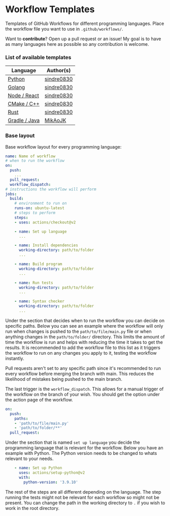 # Workflow Templates
Templates of GitHub Workflows for different programming languages. Place the workflow file you want to use in ```.github/workflows/```.

Want to **contribute**? Open up a pull request or an issue! My goal is to have as many languages here as possible so any contribution is welcome.

### List of available templates

| Language | Author(s) |
| -------- | --------- |
| [Python](.github/workflows/python.yml) | [sindre0830](https://github.com/sindre0830) |
| [Golang](workflows/golang.yml) | [sindre0830](https://github.com/sindre0830) |
| [Node / React](workflows/node.yml) | [sindre0830](https://github.com/sindre0830) |
| [CMake / C++](workflows/cmake.yml) | [sindre0830](https://github.com/sindre0830) |
| [Rust](workflows/rust.yml) | [sindre0830](https://github.com/sindre0830) |
| [Gradle / Java](workflows/java-gradle.yml) | [MikAoJK](https://github.com/MikAoJK) |

### Base layout

Base workflow layout for every programming language:
```yml
name: Name of workflow
# when to run the workflow
on:
  push:
    ...
  pull_request:
  workflow_dispatch:
# instructions the workflow will perform
jobs:
  build:
    # environment to run on
    runs-on: ubuntu-latest
    # steps to perform
    steps:
    - uses: actions/checkout@v2

    - name: Set up language
      ...

    - name: Install dependencies
      working-directory: path/to/folder
      ...

    - name: Build program
      working-directory: path/to/folder
      ...

    - name: Run tests
      working-directory: path/to/folder
      ...

    - name: Syntax checker
      working-directory: path/to/folder
      ...
```

Under the section that decides when to run the workflow you can decide on specific paths. Below you can see an example where the workflow will only run when changes is pushed to the ```path/to/file/main.py``` file or when anything changes in the ```path/to/folder/``` directory. This limits the amount of time the workflow is run and helps with reducing the time it takes to get the results. It is recommended to add the workflow file to this list as it triggers the workflow to run on any changes you apply to it, testing the workflow instantly.

Pull requests aren't set to any specific path since it's recommended to run every workflow before merging the branch with main. This reduces the likelihood of mistakes being pushed to the main branch.

The last trigger is the ```workflow_dispatch```. This allows for a manual trigger of the workflow on the branch of your wish. You should get the option under the action page of the workflow.

```yml
on:
  push:
    paths:
    - 'path/to/file/main.py'
    - 'path/to/folder/**'
  pull_request:
```

Under the section that is named ```set up language``` you decide the programming language that is relevant for the workflow. Below you have an example with Python. The Python version needs to be changed to whats relevant to your needs.

```yml
    - name: Set up Python
      uses: actions/setup-python@v2
      with:
        python-version: '3.9.10'
```

The rest of the steps are all different depending on the language. The step running the tests might not be relevant for each workflow so might not be present. You can change the path in the working directory to ```.``` if you wish to work in the root directory.

